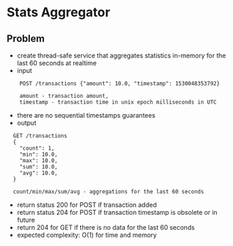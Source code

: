 # Stats Aggregator

## Problem

* create thread-safe service that aggregates statistics in-memory for the last 60 seconds at realtime
* input 
```
    POST /transactions {"amount": 10.0, "timestamp": 1530048353792}
    
    amount - transaction amount,
    timestamp - transaction time in unix epoch milliseconds in UTC
``` 
* there are no sequential timestamps guarantees 
* output
```
  GET /transactions
  {
    "count": 1,
    "min": 10.0,
    "max": 10.0,
    "sum": 10.0,
    "avg": 10.0,
  } 
  
  count/min/max/sum/avg - aggregations for the last 60 seconds
```
* return status 200 for POST if transaction added
* return status 204 for POST if transaction timestamp is obsolete or in future
* return 204 for GET if there is no data for the last 60 seconds
* expected complexity: O(1) for time and memory

